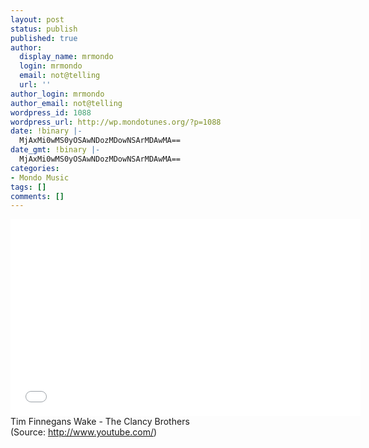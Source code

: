 ```yaml
---
layout: post
status: publish
published: true
author:
  display_name: mrmondo
  login: mrmondo
  email: not@telling
  url: ''
author_login: mrmondo
author_email: not@telling
wordpress_id: 1088
wordpress_url: http://wp.mondotunes.org/?p=1088
date: !binary |-
  MjAxMi0wMS0yOSAwNDozMDowNSArMDAwMA==
date_gmt: !binary |-
  MjAxMi0wMS0yOSAwNDozMDowNSArMDAwMA==
categories:
- Mondo Music
tags: []
comments: []
---
```

<iframe width="560" height="315" src="//www.youtube.com/embed/q6CHq9mXkJ8" frameborder="0"> </iframe>
Tim Finnegans Wake - The Clancy Brothers
<div class="attribution">(<span>Source:</span> <a href="http://www.youtube.com/">http://www.youtube.com/</a>)</div>
